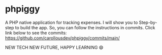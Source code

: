 # phpiggy
 A PHP native application for tracking expenses. I will show you to Step-by-step to build the app. So, you can follow the instructions in commits. Click link below to see the commits:
 https://github.com/carollousdev/phpiggy/commits/main/

 NEW TECH NEW FUTURE, HAPPY LEARNING 😄
